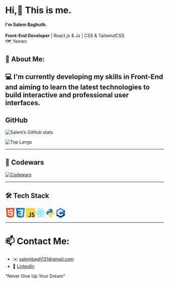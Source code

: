 # Hi,👋 This is me.

<h4> I'm Salem Baghuth. </h4>

**Front-End Developer** | React.js & Js | CSS & TailwindCSS  
🗺️ Yemen

## 🚀 About Me:

💻 I'm currently developing my skills in Front-End and aiming to learn the latest technologies to build interactive and professional user interfaces.
---

##  GitHub

![Salem’s GitHub stats](https://github-readme-stats.vercel.app/api?username=salimsaid31&show_icons=true&theme=dark)

![Top Langs](https://github-readme-stats.vercel.app/api/top-langs/?username=salimsaid31&layout=compact&theme=dark)

---

## 🥋 Codewars

[![Codewars]([https://www.codewars.com/users/salimsaid31/badges/large)](https://www.codewars.com/users/salimsaid31](https://www.codewars.com/users/salem83-Dev/badges/large))

---
## 🛠️ Tech Stack

<!-- Front-End Technologies -->
<img align="left" alt="HTML5" width="32" src="https://raw.githubusercontent.com/devicons/devicon/master/icons/html5/html5-original.svg" />
<img align="left" alt="CSS3" width="32" src="https://raw.githubusercontent.com/devicons/devicon/master/icons/css3/css3-original.svg" />
<img align="left" alt="JavaScript" width="32" src="https://raw.githubusercontent.com/devicons/devicon/master/icons/javascript/javascript-original.svg" />
<img align="left" alt="React" width="32" src="https://raw.githubusercontent.com/devicons/devicon/master/icons/react/react-original.svg" />

<!-- Programming Languages -->
<img align="left" alt="Python" width="32" src="https://raw.githubusercontent.com/devicons/devicon/master/icons/python/python-original.svg" />
<img align="left" alt="C++" width="32" src="https://raw.githubusercontent.com/devicons/devicon/master/icons/cplusplus/cplusplus-original.svg" />
<br clear="both"/>

---

# 📫 Contact Me:

- ✉️ salembagh131@gmail.com  
- 🔗 [LinkedIn](linkedin.com/in/salem-baghouth-800887271)  

"Never Give Up Your Dream"
